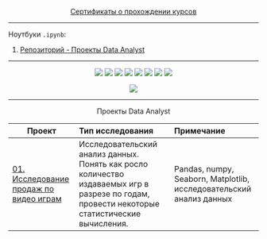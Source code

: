 
<p align="center"> <a href="https://github.com/ArtemPlgn/certificates">Сертификаты о прохождении курсов</a></p>


__________________________________________________________________________________________________________________________


Ноутбуки `.ipynb`:
  01. [Репозиторий - Проекты Data Analyst](https://github.com/ArtemPlgn/Data_analyst_project)

__________________________________________________________________________________________________________________________



<p align="center">
  <img src="https://img.shields.io/badge/python-3670A0?style=for-the-badge&logo=python&logoColor=ffdd54" />
  <img src="https://img.shields.io/badge/postgres-%23316192.svg?style=for-the-badge&logo=postgresql&logoColor=white" />
  <img src="https://img.shields.io/badge/numpy-%23013243.svg?style=for-the-badge&logo=numpy&logoColor=white" />
  <img src="https://img.shields.io/badge/sqlite-%2307405e.svg?style=for-the-badge&logo=sqlite&logoColor=white" />
   <img src="https://img.shields.io/badge/pandas-%23150458.svg?style=for-the-badge&logo=pandas&logoColor=white" />
  
  <img src="https://img.shields.io/badge/mysql-%2300f.svg?style=for-the-badge&logo=mysql&logoColor=white" />
  
  
   <img src="https://img.shields.io/badge/scikit--learn-%23F7931E.svg?style=for-the-badge&logo=scikit-learn&logoColor=white" />
  
  
  
  <img src="https://img.shields.io/badge/github-%23121011.svg?style=for-the-badge&logo=github&logoColor=white" />
  
</p>

<p align="center">
<img src='https://github-readme-stats.vercel.app/api/top-langs/?username=ArtemPlgn&show_icons=true&layout=compact&theme=tokyonight'/>
</p>


__________________________________________________________________________________________________________________________


<p align="center"> Проекты Data Analyst </p align="center">


| **Проект** | **Тип исследования** | **Примечание** |
| -------------------- | :--------------------- |:---------------------------| 
| [01. Исследование продаж по видео играм](https://github.com/ArtemPlgn/Data_analyst_project/tree/main/games_sales)|Исследовательский анализ данных. Понять как росло количество издаваемых игр в разрезе по годам, провести некоторые статистические вычисления.|Pandas, numpy, Seaborn, Matplotlib, исследовательский анализ данных|

